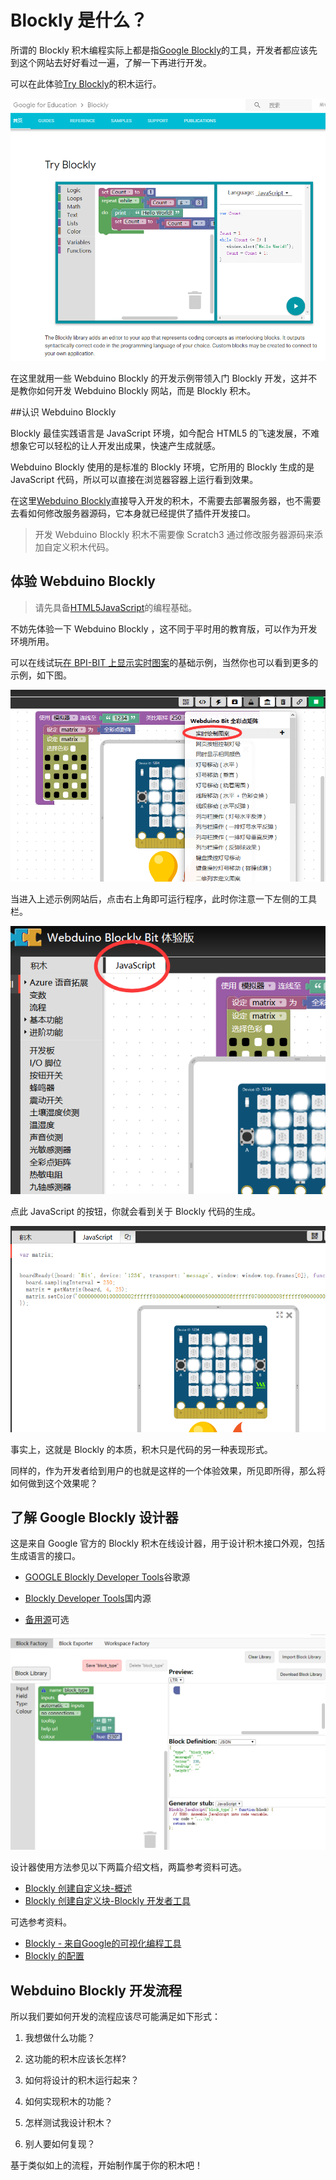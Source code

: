 # Blockly 是什么？

所谓的 Blockly 积木编程实际上都是指[Google Blockly](https://developers.google.cn/blockly)的工具，开发者都应该先到这个网站去好好看过一遍，了解一下再进行开发。

可以在此体验[Try Blockly](https://developers.google.cn/blockly)的积木运行。

![](../assets/webduino_dev/mechanism/blockly_to_code.png)

在这里就用一些 Webduino Blockly 的开发示例带领入门 Blockly 开发，这并不是教你如何开发 Webduino Blockly 网站，而是 Blockly 积木。

##认识 Webduino Blockly 

Blockly 最佳实践语言是 JavaScript 环境，如今配合 HTML5 的飞速发展，不难想象它可以轻松的让人开发出成果，快速产生成就感。

Webduino Blockly 使用的是标准的 Blockly 环境，它所用的 Blockly 生成的是 JavaScript 代码，所以可以直接在浏览器容器上运行看到效果。

在这里[Webduino Blockly](https://bit.webduino.com.cn/blockly/?lang=zh-hans)直接导入开发的积木，不需要去部署服务器，也不需要去看如何修改服务器源码，它本身就已经提供了插件开发接口。

> 开发 Webduino Blockly 积木不需要像 Scratch3 通过修改服务器源码来添加自定义积木代码。

## 体验 Webduino Blockly 

> 请先具备[HTML5](https://www.runoob.com/html/html-tutorial.html)[JavaScript](https://www.runoob.com/js/js-tutorial.html)的编程基础。

不妨先体验一下 Webduino Blockly ，这不同于平时用的教育版，可以作为开发环境所用。

可以在线试玩[在 BPI-BIT 上显示实时图案](https://bit.webduino.com.cn/blockly/#qZzEn0JaL1)的基础示例，当然你也可以看到更多的示例，如下图。

![](../assets/webduino_dev/mechanism/blockly_demo.png)

当进入上述示例网站后，点击右上角即可运行程序，此时你注意一下左侧的工具栏。

![](../assets/webduino_dev/mechanism/blockly_list.png)

点此 JavaScript 的按钮，你就会看到关于 Blockly 代码的生成。

![](../assets/webduino_dev/mechanism/blockly_code.png)

事实上，这就是 Blockly 的本质，积木只是代码的另一种表现形式。

同样的，作为开发者给到用户的也就是这样的一个体验效果，所见即所得，那么将如何做到这个效果呢？

## 了解 Google Blockly 设计器

这是来自 Google 官方的 Blockly 积木在线设计器，用于设计积木接口外观，包括生成语言的接口。

- [GOOGLE Blockly Developer Tools](https://blockly-demo.appspot.com/static/demos/blockfactory/index.html)谷歌源

- [Blockly Developer Tools](http://walkline.wang/blockly/blockfactory)国内源

- [备用源](https://blockly.yelvlab.cn/google/blockly/demos/blockfactory/index.html?tdsourcetag=s_pctim_aiomsg)可选

![](../assets/webduino_dev/images/blockly_developer.png)

设计器使用方法参见以下两篇介绍文档，两篇参考资料可选。

- [Blockly 创建自定义块-概述](https://itbilu.com/other/relate/H1huYbEWQ.html)
- [Blockly 创建自定义块-Blockly 开发者工具](https://itbilu.com/other/relate/r1IhFZV-X.html)

可选参考资料。

- [Blockly - 来自Google的可视化编程工具](https://itbilu.com/other/relate/4JL8NjUP7.html)
- [Blockly 的配置](https://itbilu.com/other/relate/Ek5ePdjdX.html)

## Webduino Blockly 开发流程

所以我们要如何开发的流程应该尽可能满足如下形式：

1. 我想做什么功能？

2. 这功能的积木应该长怎样?

3. 如何将设计的积木运行起来？

4. 如何实现积木的功能？

5. 怎样测试我设计积木？

6. 别人要如何复现？

基于类似如上的流程，开始制作属于你的积木吧！
